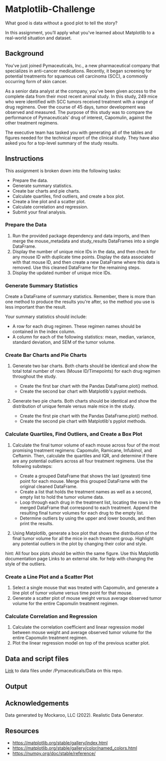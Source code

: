 # Matplotlib-Challenge
What good is data without a good plot to tell the story?

In this assignment, you’ll apply what you've learned about Matplotlib to a real-world situation and dataset.

## Background

You've just joined Pymaceuticals, Inc., a new pharmaceutical company that specializes in anti-cancer medications. Recently, it began screening for potential treatments for squamous cell carcinoma (SCC), a commonly occurring form of skin cancer.

As a senior data analyst at the company, you've been given access to the complete data from their most recent animal study. In this study, 249 mice who were identified with SCC tumors received treatment with a range of drug regimens. Over the course of 45 days, tumor development was observed and measured. The purpose of this study was to compare the performance of Pymaceuticals’ drug of interest, Capomulin, against the other treatment regimens.

The executive team has tasked you with generating all of the tables and figures needed for the technical report of the clinical study. They have also asked you for a top-level summary of the study results.

## Instructions

This assignment is broken down into the following tasks:
* Prepare the data.
* Generate summary statistics.
* Create bar charts and pie charts.
* Calculate quartiles, find outliers, and create a box plot.
* Create a line plot and a scatter plot.
* Calculate correlation and regression.
* Submit your final analysis.

### Prepare the Data

1. Run the provided package dependency and data imports, and then merge the mouse_metadata and study_results DataFrames into a single DataFrame.
2. Display the number of unique mice IDs in the data, and then check for any mouse ID with duplicate time points. Display the data associated with that mouse ID, and then create a new DataFrame where this data is removed. Use this cleaned DataFrame for the remaining steps.
3. Display the updated number of unique mice IDs.

### Generate Summary Statistics

Create a DataFrame of summary statistics. Remember, there is more than one method to produce the results you're after, so the method you use is less important than the result.

Your summary statistics should include:
* A row for each drug regimen. These regimen names should be contained in the index column.
* A column for each of the following statistics: mean, median, variance, standard deviation, and SEM of the tumor volume.

### Create Bar Charts and Pie Charts

1. Generate two bar charts. Both charts should be identical and show the total total number of rows (Mouse ID/Timepoints) for each drug regimen throughout the study.
    * Create the first bar chart with the Pandas DataFrame.plot() method.
    * Create the second bar chart with Matplotlib's pyplot methods.

2. Generate two pie charts. Both charts should be identical and show the distribution of unique female versus male mice in the study.
    * Create the first pie chart with the Pandas DataFrame.plot() method.
    * Create the second pie chart with Matplotlib's pyplot methods.

### Calculate Quartiles, Find Outliers, and Create a Box Plot

1. Calculate the final tumor volume of each mouse across four of the most promising treatment regimens: Capomulin, Ramicane, Infubinol, and Ceftamin. Then, calculate the quartiles and IQR, and determine if there are any potential outliers across all four treatment regimens. Use the following substeps:
    * Create a grouped DataFrame that shows the last (greatest) time point for each mouse. Merge this grouped DataFrame with the original cleaned DataFrame.
    * Create a list that holds the treatment names as well as a second, empty list to hold the tumor volume data.
    * Loop through each drug in the treatment list, locating the rows in the merged DataFrame that correspond to each treatment. Append the resulting final tumor volumes for each drug to the empty list.
    * Determine outliers by using the upper and lower bounds, and then print the results.

2. Using Matplotlib, generate a box plot that shows the distribution of the final tumor volume for all the mice in each treatment group. Highlight any potential outliers in the plot by changing their color and style.

hint: All four box plots should be within the same figure. Use this Matplotlib documentation page Links to an external site. for help with changing the style of the outliers.

### Create a Line Plot and a Scatter Plot

1. Select a single mouse that was treated with Capomulin, and generate a line plot of tumor volume versus time point for that mouse.
2. Generate a scatter plot of mouse weight versus average observed tumor volume for the entire Capomulin treatment regimen.

### Calculate Correlation and Regression

1. Calculate the correlation coefficient and linear regression model between mouse weight and average observed tumor volume for the entire Capomulin treatment regimen.
2. Plot the linear regression model on top of the previous scatter plot.

## Data and script files
[Link](https://github.com/brenprie/Matplotlib-Challenge/tree/main/Pymaceuticals/data) to data files under /Pymaceuticals/Data on this repo. 

## Output 

## Acknowledgements
Data generated by Mockaroo, LLC (2022). Realistic Data Generator.

## Resources
* https://matplotlib.org/stable/gallery/index.html
* https://matplotlib.org/stable/gallery/color/named_colors.html
* https://numpy.org/doc/stable/reference/

